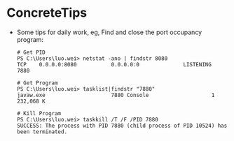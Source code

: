 # ConcreteTips

* Some tips for daily work, eg, Find and close the port occupancy program:

  ```po
  # Get PID
  PS C:\Users\luo.wei> netstat -ano | findstr 8080
  TCP    0.0.0.0:8080           0.0.0.0:0              LISTENING       7880
  
  # Get Program
  PS C:\Users\luo.wei> tasklist|findstr "7880"
  javaw.exe                     7880 Console                    1    232,068 K
  
  # Kill Program
  PS C:\Users\luo.wei> taskkill /T /F /PID 7880
  SUCCESS: The process with PID 7880 (child process of PID 10524) has been terminated.
  ```

  